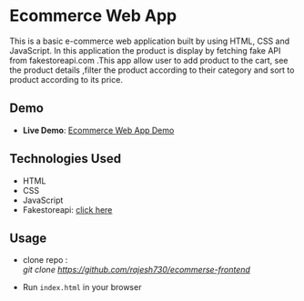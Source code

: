 # Ecommerce Web App

This is a basic e-commerce web application built by using HTML, CSS and JavaScript. In this application the product is display by fetching fake API from fakestoreapi.com .This app allow user to add product to the cart, see the product details ,filter the product according to their category and sort to product according to its price.

## Demo

- **Live Demo**: [Ecommerce Web App Demo](https://github.com/rajesh730/ecommerse-frontend)

## Technologies Used

- HTML
- CSS
- JavaScript
- Fakestoreapi: [click here](https://fakestoreapi.com/)

## Usage

- clone repo : <br>
  _git clone https://github.com/rajesh730/ecommerse-frontend_

- Run `index.html` in your browser
